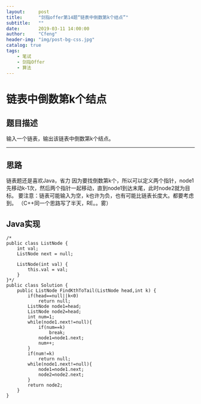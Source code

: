 ```yaml
---
layout:     post
title:      "剑指offer第14题“链表中倒数第k个结点”"
subtitle:   ""
date:       2019-03-11 14:00:00
author:     "Cfeng"
header-img: "img/post-bg-css.jpg"
catalog: true
tags:
    - 笔试
    - 剑指Offer
    - 算法
---
```


# 链表中倒数第k个结点
## 题目描述
输入一个链表，输出该链表中倒数第k个结点。
***
## 思路
链表题还是喜欢Java，省力
因为要找倒数第k个，所以可以定义两个指针，node1先移动k-1次，然后两个指针一起移动，直到node1到达末尾，此时node2就为目标。
要注意：链表可能输入为空，k也许为负，也有可能比链表长度大。都要考虑到。
（C++同一个思路写了半天，RE。。雾）

## Java实现
```
/*
public class ListNode {
    int val;
    ListNode next = null;

    ListNode(int val) {
        this.val = val;
    }
}*/
public class Solution {
    public ListNode FindKthToTail(ListNode head,int k) {
        if(head==null||k<0)
            return null;
        ListNode node1=head;
        ListNode node2=head;
        int num=1;
        while(node1.next!=null){
            if(num==k)
                break;
            node1=node1.next;
            num++;
        }
        if(num!=k)
            return null;
        while(node1.next!=null){
            node1=node1.next;
            node2=node2.next;
        }
        return node2;
    }
}
```

